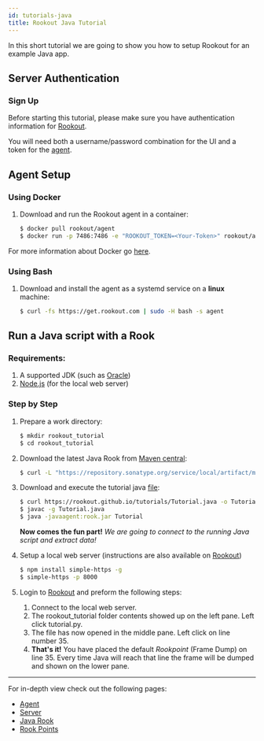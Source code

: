 ```yaml
---
id: tutorials-java
title: Rookout Java Tutorial
---
```


In this short tutorial we are going to show you how to setup Rookout for an example Java app.

## Server Authentication

### Sign Up
Before starting this tutorial, please make sure you have authentication information for [Rookout](https://app.rookout.com).

You will need both a username/password combination for the UI and a token for the [agent](/agent).

## Agent Setup

### Using Docker

1. Download and run the Rookout agent in a container:  
    
    ```bash
    $ docker pull rookout/agent
    $ docker run -p 7486:7486 -e "ROOKOUT_TOKEN=<Your-Token>" rookout/agent
    ```

For more information about Docker go [here](https://www.docker.com/).

### Using Bash

1. Download and install the agent as a systemd service on a __linux__ machine:
    ```bash
    $ curl -fs https://get.rookout.com | sudo -H bash -s agent
    ```

## Run a Java script with a Rook

### Requirements:
1. A supported JDK (such as [Oracle](http://www.oracle.com/technetwork/java/javase/downloads/index.html))
1. [Node.js](https://nodejs.org/) (for the local web server)

### Step by Step
1. Prepare a work directory:
    ```bash
    $ mkdir rookout_tutorial
    $ cd rookout_tutorial
    ```

1. Download the latest Java Rook from [Maven central](https://mvnrepository.com/artifact/com.rookout/rook):
    ```bash
    $ curl -L "https://repository.sonatype.org/service/local/artifact/maven/redirect?r=central-proxy&g=com.rookout&a=rook&v=LATEST" -o rook.jar
    ```

1. Download and execute the tutorial java [file](/tutorials/Tutorial.java):
    ```bash
    $ curl https://rookout.github.io/tutorials/Tutorial.java -o Tutorial.java
    $ javac -g Tutorial.java
    $ java -javaagent:rook.jar Tutorial
    ```

    **Now comes the fun part!**
    *We are going to connect to the running Java script and extract data!*

1. Setup a local web server (instructions are also available on [Rookout](https://app.rookout.com))
    ```bash
    $ npm install simple-https -g
    $ simple-https -p 8000
    ```

1. Login to [Rookout](https://app.rookout.com) and preform the following steps:
    1. Connect to the local web server.
    1. The rookout_tutorial folder contents showed up on the left pane. Left click tutorial.py.
    1. The file has now opened in the middle pane. Left click on line number 35.
    1. **That's it!** You have placed the default *Rookpoint* (Frame Dump) on line 35.
        Every time Java will reach that line the frame will be dumped and shown on the lower pane.

***

For in-depth view check out the following pages:
- [Agent](/agent)
- [Server](/server)
- [Java Rook](/rooks/java)
- [Rook Points](/scripts)
